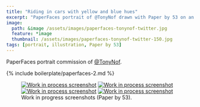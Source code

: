 ```yaml
---
title: "Riding in cars with yellow and blue hues"
excerpt: "PaperFaces portrait of @TonyNof drawn with Paper by 53 on an iPad."
image: 
  path: &image /assets/images/paperfaces-tonynof-twitter.jpg 
  feature: *image
  thumbnail: /assets/images/paperfaces-tonynof-twitter-150.jpg
tags: [portrait, illustration, Paper by 53]
---
```


PaperFaces portrait commission of [@TonyNof](http://twitter.com/TonyNof).

{% include boilerplate/paperfaces-2.md %}

<figure class="half">
	<a href="{{ site.url }}/assets/images/paperfaces-tonynof-process-1-lg.jpg"><img src="{{ site.url }}/assets/images/paperfaces-tonynof-process-1-600.jpg" alt="Work in process screenshot"></a>
	<a href="{{ site.url }}/assets/images/paperfaces-tonynof-process-2-lg.jpg"><img src="{{ site.url }}/assets/images/paperfaces-tonynof-process-2-600.jpg" alt="Work in process screenshot"></a>
	<a href="{{ site.url }}/assets/images/paperfaces-tonynof-process-3-lg.jpg"><img src="{{ site.url }}/assets/images/paperfaces-tonynof-process-3-600.jpg" alt="Work in process screenshot"></a>
	<a href="{{ site.url }}/assets/images/paperfaces-tonynof-process-4-lg.jpg"><img src="{{ site.url }}/assets/images/paperfaces-tonynof-process-4-600.jpg" alt="Work in process screenshot"></a>
	<figcaption>Work in progress screenshots (Paper by 53).</figcaption>
</figure>

